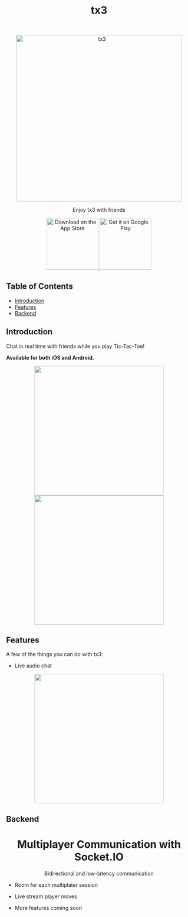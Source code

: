 <h1 align="center"> tx3 </h1> <br>
<p align="center">
  <a href="https://github.com/asare-21/tic-tac-toe">
    <img alt="tx3" title="tx3" src="https://user-images.githubusercontent.com/52238457/183863690-60336baa-4444-41bc-8c72-d93605a03abc.png" width="450">
  </a>
</p>

<p align="center">
  Enjoy tx3 with friends
</p>

<p align="center">
  <a href="#">
    <img alt="Download on the App Store" title="App Store" src="http://i.imgur.com/0n2zqHD.png" width="140">
  </a>

  <a href="#">
    <img alt="Get it on Google Play" title="Google Play" src="http://i.imgur.com/mtGRPuM.png" width="140">
  </a>
</p>

## Table of Contents

- [Introduction](#introduction)
- [Features](#features)
- [Backend](#backend)


## Introduction
Chat in real time with friends while you play Tic-Tac-Toe!

**Available for both iOS and Android.**

<p align="center">
  <img src = "https://user-images.githubusercontent.com/52238457/183855164-3e57842f-cc1d-4546-a956-4f159ed77f37.png" width=350>

  <img src = "https://user-images.githubusercontent.com/52238457/183855134-cdcccac2-ea71-46df-a553-3476cbf84b2a.png" width=350>
</p>

## Features

A few of the things you can do with tx3:

* Live audio chat 
<p align="center">
  <img src = "https://user-images.githubusercontent.com/52238457/183861768-a6f9c620-ca80-4ba1-9c38-3b9287a9599a.png" width=350>
</p>


## Backend
  <div align="center">
  <h1>Multiplayer Communication with Socket.IO</h1>
  <p >Bidirectional and low-latency communication</p>
  </div>

  * Room for each multiplater session
  * Live stream player moves
  



* More features coming soon





